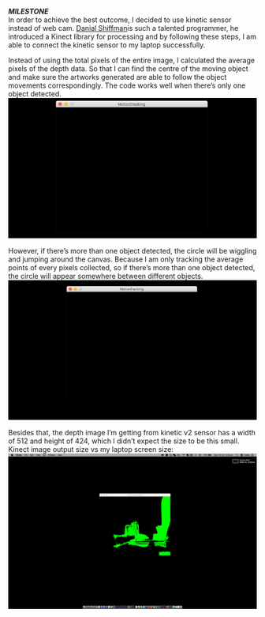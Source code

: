 ***MILESTONE***<br/>
In order to achieve the best outcome, I decided to use kinetic sensor instead of web cam. [Danial Shiffman](https://shiffman.net/p5/kinect/)is such a talented programmer, he introduced a Kinect library for processing and by following these steps, I am able to connect the kinetic sensor to my laptop successfully. 

Instead of using the total pixels of the entire image, I calculated the average pixels of the depth data. So that I can find the centre of the moving object and make sure the artworks generated are able to follow the object movements correspondingly. The code works well when there’s only one object detected. 
<img src = "images/oneobject.gif">

However, if there’s more than one object detected, the circle will be wiggling and jumping around the canvas. Because I am only tracking the average points of every pixels collected, so if there’s more than one object detected, the circle will appear somewhere between different objects. 
<img src = "images/multipleobject.gif"><br/>

Besides that, the depth image I’m getting from kinetic v2 sensor has a width of 512 and height of 424, which I didn’t expect the size to be this small. 
Kinect image output size vs my laptop screen size:
<img src = "images/size.png">
